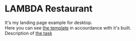 # LAMBDA Restaurant

It's my landing page example for desktop.  
Here you can see [the template](https://www.dropbox.com/s/xvhx2kxlvzxu5n0/Restaurant_2.psd?dl=0) in accourdance with it's built.  
Description of [the task](https://github.com/rolling-scopes-school/tasks/blob/2018-Q1/tasks/markup-1.md)
